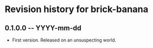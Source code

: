 # Revision history for brick-banana

## 0.1.0.0  -- YYYY-mm-dd

* First version. Released on an unsuspecting world.
